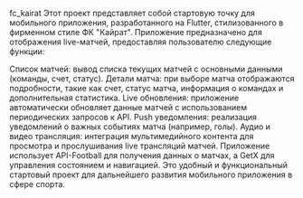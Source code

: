 fc_kairat
Этот проект представляет собой стартовую точку для мобильного приложения, разработанного на Flutter, стилизованного в фирменном стиле ФК "Кайрат". Приложение предназначено для отображения live-матчей,
предоставляя пользователю следующие функции:

Список матчей: вывод списка текущих матчей с основными данными (команды, счет, статус).
Детали матча: при выборе матча отображаются подробности, такие как счет, статус матча, информация о командах и дополнительная статистика.
Live обновления: приложение автоматически обновляет данные матчей с использованием периодических запросов к API.
Push уведомления: реализация уведомлений о важных событиях матча (например, голы).
Аудио и видео трансляция: интеграция мультимедийного контента для просмотра и прослушивания live трансляций матчей.
Приложение использует API-Football для получения данных о матчах, а GetX для управления состоянием и навигацией. Это удобный и функциональный стартовый проект для дальнейшего развития мобильного
приложения в сфере спорта.
